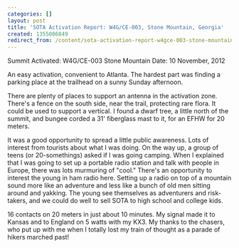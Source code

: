 ```yaml
---
categories: []
layout: post
title: 'SOTA Activation Report: W4G/CE-003, Stone Mountain, Georgia'
created: 1355006849
redirect_from: /content/sota-activation-report-w4gce-003-stone-mountain-georgia
---
```

Summit Activated: W4G/CE-003 Stone Mountain  Date: 10 November, 2012

An easy activation, convenient to Atlanta.  The hardest part was finding a parking place at the trailhead on a sunny Sunday afternoon.

There are plenty of places to support an antenna in the activation zone.  There's a fence on the south side, near the trail, protecting rare flora.  It could be used to support a vertical.  I found a dwarf tree, a little north of the summit, and bungee corded a 31' fiberglass mast to it, for an EFHW for 20 meters.

It was a good opportunity to spread a little public awareness.  Lots of interest from tourists about what I was doing.  On the way up, a group of teens (or 20-somethings) asked if I was going camping.  When I explained that I was going to set up a portable radio station and talk with people in Europe, there was lots murmuring of "cool."  There's an opportunity to interest the young in ham radio here.  Setting up a radio on top of a mountain sound more like an adventure and less like a bunch of old men sitting around and yakking.  The young see themselves as adventurers and risk-takers, and we could do well to sell SOTA to high school and college kids.

16 contacts on 20 meters in just about 10 minutes.  My signal made it to Kansas and to England on 5 watts with my KX3.  My thanks to the chasers, who put up with me when I totally lost my train of thought as a parade of hikers marched past!
